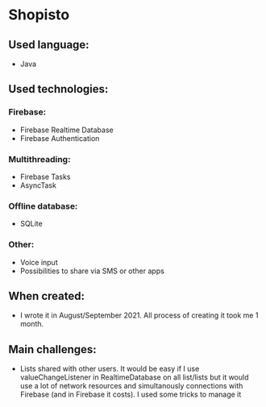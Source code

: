 # Shopisto

## Used language:
* Java

## Used technologies:
### Firebase:
* Firebase Realtime Database
* Firebase Authentication
### Multithreading:
* Firebase Tasks
* AsyncTask
### Offline database:
* SQLite
### Other:
* Voice input
* Possibilities to share via SMS or other apps

## When created:
* I wrote it in August/September 2021. All process of creating it took me 1 month.

## Main challenges:
* Lists shared with other users. It would be easy if I use valueChangeListener in RealtimeDatabase on all list/lists but it would use a lot of network resources
 and simultanously connections with Firebase (and in Firebase it costs). I used some tricks to manage it
